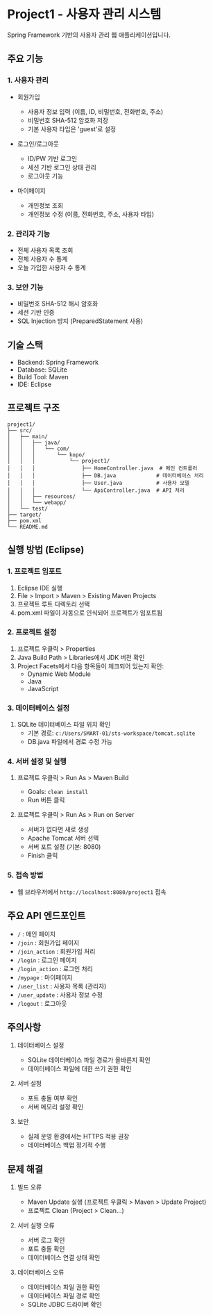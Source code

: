 # Project1 - 사용자 관리 시스템

Spring Framework 기반의 사용자 관리 웹 애플리케이션입니다.

## 주요 기능

### 1. 사용자 관리
- 회원가입
  - 사용자 정보 입력 (이름, ID, 비밀번호, 전화번호, 주소)
  - 비밀번호 SHA-512 암호화 저장
  - 기본 사용자 타입은 'guest'로 설정

- 로그인/로그아웃
  - ID/PW 기반 로그인
  - 세션 기반 로그인 상태 관리
  - 로그아웃 기능

- 마이페이지
  - 개인정보 조회
  - 개인정보 수정 (이름, 전화번호, 주소, 사용자 타입)

### 2. 관리자 기능
- 전체 사용자 목록 조회
- 전체 사용자 수 통계
- 오늘 가입한 사용자 수 통계

### 3. 보안 기능
- 비밀번호 SHA-512 해시 암호화
- 세션 기반 인증
- SQL Injection 방지 (PreparedStatement 사용)

## 기술 스택

- Backend: Spring Framework
- Database: SQLite
- Build Tool: Maven
- IDE: Eclipse

## 프로젝트 구조

```
project1/
├── src/
│   ├── main/
│   │   ├── java/
│   │   │   └── com/
│   │   │       └── kopo/
│   │   │           └── project1/
│   │   │               ├── HomeController.java  # 메인 컨트롤러
│   │   │               ├── DB.java             # 데이터베이스 처리
│   │   │               ├── User.java           # 사용자 모델
│   │   │               └── ApiController.java  # API 처리
│   │   ├── resources/
│   │   └── webapp/
│   └── test/
├── target/
├── pom.xml
└── README.md
```

## 실행 방법 (Eclipse)

### 1. 프로젝트 임포트
1. Eclipse IDE 실행
2. File > Import > Maven > Existing Maven Projects
3. 프로젝트 루트 디렉토리 선택
4. pom.xml 파일이 자동으로 인식되어 프로젝트가 임포트됨

### 2. 프로젝트 설정
1. 프로젝트 우클릭 > Properties
2. Java Build Path > Libraries에서 JDK 버전 확인
3. Project Facets에서 다음 항목들이 체크되어 있는지 확인:
   - Dynamic Web Module
   - Java
   - JavaScript

### 3. 데이터베이스 설정
1. SQLite 데이터베이스 파일 위치 확인
   - 기본 경로: `c:/Users/SMART-01/sts-workspace/tomcat.sqlite`
   - DB.java 파일에서 경로 수정 가능

### 4. 서버 설정 및 실행
1. 프로젝트 우클릭 > Run As > Maven Build
   - Goals: `clean install`
   - Run 버튼 클릭

2. 프로젝트 우클릭 > Run As > Run on Server
   - 서버가 없다면 새로 생성
   - Apache Tomcat 서버 선택
   - 서버 포트 설정 (기본: 8080)
   - Finish 클릭

### 5. 접속 방법
- 웹 브라우저에서 `http://localhost:8080/project1` 접속

## 주요 API 엔드포인트

- `/` : 메인 페이지
- `/join` : 회원가입 페이지
- `/join_action` : 회원가입 처리
- `/login` : 로그인 페이지
- `/login_action` : 로그인 처리
- `/mypage` : 마이페이지
- `/user_list` : 사용자 목록 (관리자)
- `/user_update` : 사용자 정보 수정
- `/logout` : 로그아웃

## 주의사항

1. 데이터베이스 설정
   - SQLite 데이터베이스 파일 경로가 올바른지 확인
   - 데이터베이스 파일에 대한 쓰기 권한 확인

2. 서버 설정
   - 포트 충돌 여부 확인
   - 서버 메모리 설정 확인

3. 보안
   - 실제 운영 환경에서는 HTTPS 적용 권장
   - 데이터베이스 백업 정기적 수행

## 문제 해결

1. 빌드 오류
   - Maven Update 실행 (프로젝트 우클릭 > Maven > Update Project)
   - 프로젝트 Clean (Project > Clean...)

2. 서버 실행 오류
   - 서버 로그 확인
   - 포트 충돌 확인
   - 데이터베이스 연결 상태 확인

3. 데이터베이스 오류
   - 데이터베이스 파일 권한 확인
   - 데이터베이스 파일 경로 확인
   - SQLite JDBC 드라이버 확인
